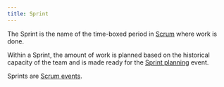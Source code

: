 ```yaml
---
title: Sprint
---
```

The Sprint is the name of the time-boxed period in [Scrum](danielesalvatore/project-management/agile-project-management/scrum/scrum.md) where work is done.

Within a Sprint, the amount of work is planned based on the historical capacity of the team and is made ready for the [Sprint planning](danielesalvatore/project-management/agile-project-management/scrum/sprint-planning.md) event. 

Sprints are [Scrum events](danielesalvatore/project-management/agile-project-management/scrum/scrum-events.md#Timeboxes).